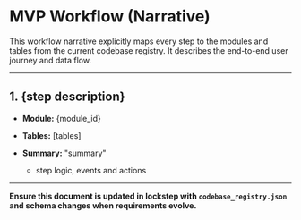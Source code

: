 # MVP Workflow (Narrative)

This workflow narrative explicitly maps every step to the modules and tables from the current codebase registry. It describes the end-to-end user journey and data flow.

---

## 1. {step description}

* **Module:** {module_id}
* **Tables:** [tables]
* **Summary:** "summary"

  * step logic, events and actions

---

**Ensure this document is updated in lockstep with `codebase_registry.json` and schema changes when requirements evolve.**
